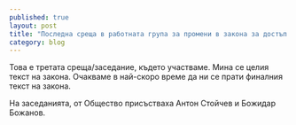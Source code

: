 ```yaml
---
published: true
layout: post
title: "Последна среща в работната група за промени в закона за достъп до информация"
category: blog
---
```


Това е третата среща/заседание, където участваме. Мина се целия текст на закона. Очакваме в най-скоро време да ни се прати финалния текст на закона.

На заседанията, от Общество присъстваха Антон Стойчев и Божидар Божанов.
